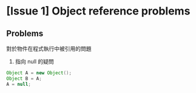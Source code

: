 # [Issue 1] Object reference problems

## Problems
對於物件在程式執行中被引用的問題
1) 指向 null 的疑問
```java
Object A = new Object();
Object B = A;
A = null;
```

